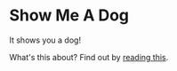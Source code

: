 # Show Me A Dog

It shows you a dog!

What's this about? Find out by [reading this](https://medium.com/@hollandmatt/building-a-serverless-web-application-d09fabbd8664).
